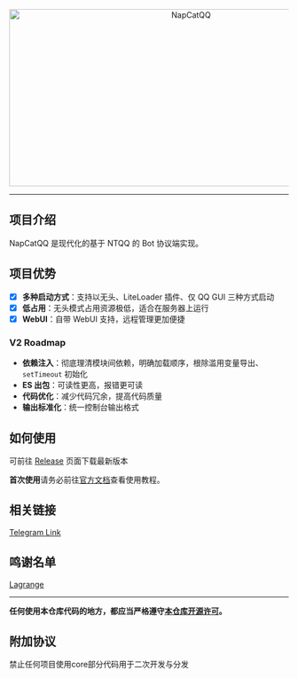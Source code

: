 <div align="center">
  <img src="https://socialify.git.ci/NapNeko/NapCatQQ/image?description=1&language=1&logo=https%3A%2F%2Fraw.githubusercontent.com%2FNapNeko%2FNapCatQQ%2Fmain%2Flogo.png&name=1&stargazers=1&theme=Auto" alt="NapCatQQ" width="640" height="320" />
</div>

---

## 项目介绍
NapCatQQ 是现代化的基于 NTQQ 的 Bot 协议端实现。

## 项目优势
- [x] **多种启动方式**：支持以无头、LiteLoader 插件、仅 QQ GUI 三种方式启动
- [x] **低占用**：无头模式占用资源极低，适合在服务器上运行
- [x] **WebUI**：自带 WebUI 支持，远程管理更加便捷

### V2 Roadmap

- **依赖注入**：彻底理清模块间依赖，明确加载顺序，根除滥用变量导出、`setTimeout` 初始化
- **ES 出包**：可读性更高，报错更可读
- **代码优化**：减少代码冗余，提高代码质量
- **输出标准化**：统一控制台输出格式

## 如何使用

可前往 [Release](https://github.com/NapNeko/NapCatQQ/releases/) 页面下载最新版本

**首次使用**请务必前往[官方文档](https://napneko.github.io/)查看使用教程。

## 相关链接

[Telegram Link](https://t.me/+nLZEnpne-pQ1OWFl)

## 鸣谢名单

[Lagrange](https://github.com/LagrangeDev/Lagrange.Core)

---

**任何使用本仓库代码的地方，都应当严格遵守[本仓库开源许可](./LICENSE)。**

## 附加协议
禁止任何项目使用core部分代码用于二次开发与分发
